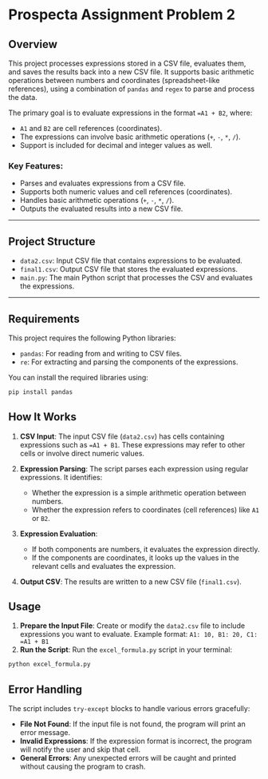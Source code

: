 # Prospecta Assignment Problem 2

## Overview
This project processes expressions stored in a CSV file, evaluates them, and saves the results back into a new CSV file. It supports basic arithmetic operations between numbers and coordinates (spreadsheet-like references), using a combination of `pandas` and `regex` to parse and process the data.

The primary goal is to evaluate expressions in the format `=A1 + B2`, where:
- `A1` and `B2` are cell references (coordinates).
- The expressions can involve basic arithmetic operations (`+`, `-`, `*`, `/`).
- Support is included for decimal and integer values as well.

### Key Features:
- Parses and evaluates expressions from a CSV file.
- Supports both numeric values and cell references (coordinates).
- Handles basic arithmetic operations (`+`, `-`, `*`, `/`).
- Outputs the evaluated results into a new CSV file.

---

## Project Structure

- `data2.csv`: Input CSV file that contains expressions to be evaluated.
- `final1.csv`: Output CSV file that stores the evaluated expressions.
- `main.py`: The main Python script that processes the CSV and evaluates the expressions.

---

## Requirements

This project requires the following Python libraries:
- `pandas`: For reading from and writing to CSV files.
- `re`: For extracting and parsing the components of the expressions.

You can install the required libraries using:
```bash
pip install pandas
```

## How It Works

1. **CSV Input**: The input CSV file (`data2.csv`) has cells containing expressions such as `=A1 + B1`. These expressions may refer to other cells or involve direct numeric values.
   
2. **Expression Parsing**: The script parses each expression using regular expressions. It identifies:
   - Whether the expression is a simple arithmetic operation between numbers.
   - Whether the expression refers to coordinates (cell references) like `A1` or `B2`.
   
3. **Expression Evaluation**:
   - If both components are numbers, it evaluates the expression directly.
   - If the components are coordinates, it looks up the values in the relevant cells and evaluates the expression.
   
4. **Output CSV**: The results are written to a new CSV file (`final1.csv`).


## Usage

1. **Prepare the Input File**: Create or modify the `data2.csv` file to include expressions you want to evaluate. Example format: `A1: 10, B1: 20, C1: =A1 + B1`
2. **Run the Script**:
Run the `excel_formula.py` script in your terminal:
```bash
python excel_formula.py
```

## Error Handling

The script includes `try-except` blocks to handle various errors gracefully:
- **File Not Found**: If the input file is not found, the program will print an error message.
- **Invalid Expressions**: If the expression format is incorrect, the program will notify the user and skip that cell.
- **General Errors**: Any unexpected errors will be caught and printed without causing the program to crash.
